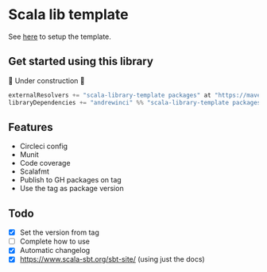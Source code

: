 # Scala lib template

See [here](https://andrewinci.github.io/scala-library-template/) to setup the template.

## Get started using this library

🚧 Under construction 🚧

```scala
externalResolvers += "scala-library-template packages" at "https://maven.pkg.github.com/"
libraryDependencies += "andrewinci" %% "scala-library-template packages" % "0.1.0-SNAPSHOT"
```

## Features

- Circleci config
- Munit
- Code coverage
- Scalafmt
- Publish to GH packages on tag
- Use the tag as package version

## Todo

- [x] Set the version from tag
- [ ] Complete how to use
- [x] Automatic changelog
- [x] https://www.scala-sbt.org/sbt-site/ (using just the docs)
